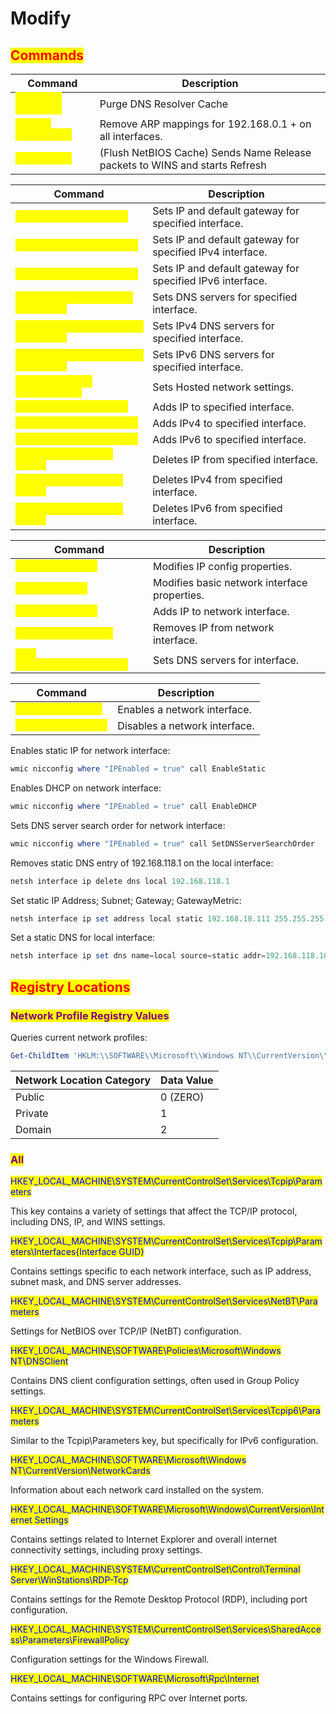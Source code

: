 # Modify

## <mark style="color:red;">Commands</mark>

<table data-header-hidden data-full-width="true"><thead><tr><th>Command</th><th>Description</th></tr></thead><tbody><tr><td><mark style="color:yellow;"><code>ipconfig /flushdns</code></mark></td><td>Purge DNS Resolver Cache</td></tr><tr><td><mark style="color:yellow;"><code>arp -d 192.168.0.1</code></mark></td><td>Remove ARP mappings for 192.168.0.1 + on all interfaces.</td></tr><tr><td><mark style="color:yellow;"><code>nbtstat -RR</code></mark></td><td>(Flush NetBIOS Cache) Sends Name Release packets to WINS and starts Refresh</td></tr></tbody></table>

<table data-header-hidden data-full-width="true"><thead><tr><th>Command</th><th>Description</th></tr></thead><tbody><tr><td><mark style="color:yellow;"><code>netsh interface ip set</code></mark></td><td>Sets IP and default gateway for specified interface.</td></tr><tr><td><mark style="color:yellow;"><code>netsh interface ipv4 set</code></mark></td><td>Sets IP and default gateway for specified IPv4 interface.</td></tr><tr><td><mark style="color:yellow;"><code>netsh interface ipv6 set</code></mark></td><td>Sets IP and default gateway for specified IPv6 interface.</td></tr><tr><td><mark style="color:yellow;"><code>netsh interface ip set dnsservers</code></mark></td><td>Sets DNS servers for specified interface.</td></tr><tr><td><mark style="color:yellow;"><code>netsh interface ipv4 set dnsservers</code></mark></td><td>Sets IPv4 DNS servers for specified interface.</td></tr><tr><td><mark style="color:yellow;"><code>netsh interface ipv6 set dnsservers</code></mark></td><td>Sets IPv6 DNS servers for specified interface.</td></tr><tr><td><mark style="color:yellow;"><code>netsh wlan set hostednetwork</code></mark></td><td>Sets Hosted network settings.</td></tr><tr><td><mark style="color:yellow;"><code>netsh interface ip add</code></mark></td><td>Adds IP to specified interface.</td></tr><tr><td><mark style="color:yellow;"><code>netsh interface ipv4 add</code></mark></td><td>Adds IPv4 to specified interface.</td></tr><tr><td><mark style="color:yellow;"><code>netsh interface ipv6 add</code></mark></td><td>Adds IPv6 to specified interface.</td></tr><tr><td><mark style="color:yellow;"><code>netsh interface ip delete</code></mark></td><td>Deletes IP from specified interface.</td></tr><tr><td><mark style="color:yellow;"><code>netsh interface ipv4 delete</code></mark></td><td>Deletes IPv4 from specified interface.</td></tr><tr><td><mark style="color:yellow;"><code>netsh interface ipv6 delete</code></mark></td><td>Deletes IPv6 from specified interface.</td></tr></tbody></table>

<table data-header-hidden data-full-width="true"><thead><tr><th>Command</th><th>Description</th></tr></thead><tbody><tr><td><mark style="color:yellow;"><code>Set-NetIPAddress</code></mark></td><td>Modifies IP config properties.</td></tr><tr><td><mark style="color:yellow;"><code>Set-NetAdapter</code></mark></td><td>Modifies basic network interface properties.</td></tr><tr><td><mark style="color:yellow;"><code>New-NetIPAddress</code></mark></td><td>Adds IP to network interface.</td></tr><tr><td><mark style="color:yellow;"><code>Remove-NetIPAddress</code></mark></td><td>Removes IP from network interface.</td></tr><tr><td><mark style="color:yellow;"><code>Set-DnsClientServerAddress</code></mark></td><td>Sets DNS servers for interface.</td></tr></tbody></table>

<table data-header-hidden data-full-width="true"><thead><tr><th>Command</th><th>Description</th></tr></thead><tbody><tr><td><mark style="color:yellow;"><code>Enable-NetAdapter</code></mark></td><td>Enables a network interface.</td></tr><tr><td><mark style="color:yellow;"><code>Disable-NetAdapter</code></mark></td><td>Disables a network interface.</td></tr></tbody></table>



Enables static IP for network interface:

```powershell
wmic nicconfig where "IPEnabled = true" call EnableStatic
```

Enables DHCP on network interface:

```powershell
wmic nicconfig where "IPEnabled = true" call EnableDHCP
```

Sets DNS server search order for network interface:

```powershell
wmic nicconfig where "IPEnabled = true" call SetDNSServerSearchOrder
```

Removes static DNS entry of 192.168.118.1 on the local interface:

```powershell
netsh interface ip delete dns local 192.168.118.1
```

Set static IP Address; Subnet; Gateway; GatewayMetric:

```powershell
netsh interface ip set address local static 192.168.18.111 255.255.255.0 192.168.18.254 1
```

Set a static DNS for local interface:

```powershell
netsh interface ip set dns name=local source=static addr=192.168.118.101
```

## <mark style="color:red;">Registry Locations</mark>

### <mark style="color:purple;">Network Profile Registry Values</mark>

Queries current network profiles:

```powershell
Get-ChildItem 'HKLM:\\SOFTWARE\\Microsoft\\Windows NT\\CurrentVersion\\NetworkList\\Profiles'
```

| Network Location Category | Data Value |
| ------------------------- | ---------- |
| Public                    | 0 (ZERO)   |
| Private                   | 1          |
| Domain                    | 2          |

### <mark style="color:purple;">All</mark>

<mark style="color:blue;">HKEY\_LOCAL\_MACHINE\SYSTEM\CurrentControlSet\Services\Tcpip\Parameters</mark>

This key contains a variety of settings that affect the TCP/IP protocol, including DNS, IP, and WINS settings.

<mark style="color:blue;">HKEY\_LOCAL\_MACHINE\SYSTEM\CurrentControlSet\Services\Tcpip\Parameters\Interfaces{Interface GUID}</mark>

Contains settings specific to each network interface, such as IP address, subnet mask, and DNS server addresses.

<mark style="color:blue;">HKEY\_LOCAL\_MACHINE\SYSTEM\CurrentControlSet\Services\NetBT\Parameters</mark>

Settings for NetBIOS over TCP/IP (NetBT) configuration.

<mark style="color:blue;">HKEY\_LOCAL\_MACHINE\SOFTWARE\Policies\Microsoft\Windows NT\DNSClient</mark>

Contains DNS client configuration settings, often used in Group Policy settings.

<mark style="color:blue;">HKEY\_LOCAL\_MACHINE\SYSTEM\CurrentControlSet\Services\Tcpip6\Parameters</mark>

Similar to the Tcpip\Parameters key, but specifically for IPv6 configuration.

<mark style="color:blue;">HKEY\_LOCAL\_MACHINE\SOFTWARE\Microsoft\Windows NT\CurrentVersion\NetworkCards</mark>

Information about each network card installed on the system.

<mark style="color:blue;">HKEY\_LOCAL\_MACHINE\SOFTWARE\Microsoft\Windows\CurrentVersion\Internet Settings</mark>

Contains settings related to Internet Explorer and overall internet connectivity settings, including proxy settings.

<mark style="color:blue;">HKEY\_LOCAL\_MACHINE\SYSTEM\CurrentControlSet\Control\Terminal Server\WinStations\RDP-Tcp</mark>

Contains settings for the Remote Desktop Protocol (RDP), including port configuration.

<mark style="color:blue;">HKEY\_LOCAL\_MACHINE\SYSTEM\CurrentControlSet\Services\SharedAccess\Parameters\FirewallPolicy</mark>

Configuration settings for the Windows Firewall.

<mark style="color:blue;">HKEY\_LOCAL\_MACHINE\SOFTWARE\Microsoft\Rpc\Internet</mark>

Contains settings for configuring RPC over Internet ports.

